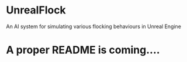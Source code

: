 # UnrealFlock
 An AI system for simulating various flocking behaviours in Unreal Engine

# A proper README is coming....

